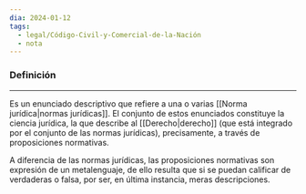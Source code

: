 ```yaml
---
dia: 2024-01-12
tags:
  - legal/Código-Civil-y-Comercial-de-la-Nación
  - nota
---
```

### Definición
---
Es un enunciado descriptivo que refiere a una o varias [[Norma jurídica|normas jurídicas]]. El conjunto de estos enunciados constituye la ciencia jurídica, la que describe al [[Derecho|derecho]] (que está integrado por el conjunto de las normas jurídicas), precisamente, a través de proposiciones normativas.

A diferencia de las normas jurídicas, las proposiciones normativas son expresión de un metalenguaje, de ello resulta que si se puedan calificar de verdaderas o falsa, por ser, en última instancia, meras descripciones.